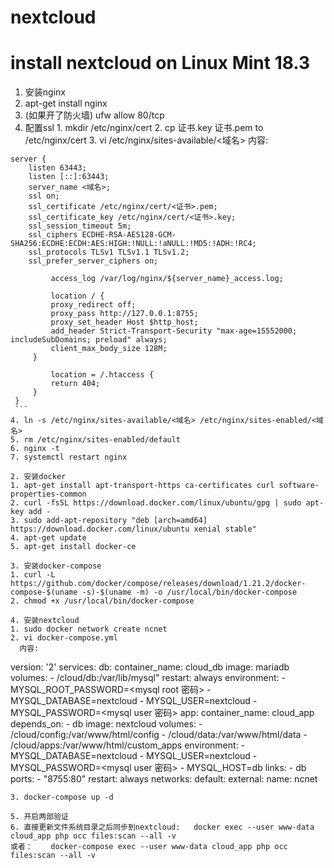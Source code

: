 
# nextcloud

# install nextcloud on Linux Mint 18.3

1. 安装nginx
  1. apt-get install nginx
  2. (如果开了防火墙) ufw allow 80/tcp
  3. 配置ssl
    1. mkdir /etc/nginx/cert
    2. cp 证书.key 证书.pem to /etc/nginx/cert
    3. vi /etc/nginx/sites-available/<域名>
       内容:
   ```
   server {
       listen 63443;
       listen [::]:63443;
       server_name <域名>;
       ssl on;
       ssl_certificate /etc/nginx/cert/<证书>.pem;
       ssl_certificate_key /etc/nginx/cert/<证书>.key;
       ssl_session_timeout 5m;
       ssl_ciphers ECDHE-RSA-AES128-GCM-SHA256:ECDHE:ECDH:AES:HIGH:!NULL:!aNULL:!MD5:!ADH:!RC4;
       ssl_protocols TLSv1 TLSv1.1 TLSv1.2;
       ssl_prefer_server_ciphers on;

            access_log /var/log/nginx/${server_name}_access.log;

            location / {
            proxy_redirect off;
            proxy_pass http://127.0.0.1:8755;
            proxy_set_header Host $http_host;
            add_header Strict-Transport-Security "max-age=15552000; includeSubDomains; preload" always;
            client_max_body_size 128M;
        }

            location = /.htaccess {
            return 404;
        }
    }
    ```
  4. ln -s /etc/nginx/sites-available/<域名> /etc/nginx/sites-enabled/<域名>
  5. rm /etc/nginx/sites-enabled/default
  6. nginx -t
  7. systemctl restart nginx

2. 安装docker
  1. apt-get install apt-transport-https ca-certificates curl software-properties-common
  2. curl -fsSL https://download.docker.com/linux/ubuntu/gpg | sudo apt-key add -
  3. sudo add-apt-repository "deb [arch=amd64] https://download.docker.com/linux/ubuntu xenial stable"
  4. apt-get update
  5. apt-get install docker-ce

3. 安装docker-compose
  1. curl -L https://github.com/docker/compose/releases/download/1.21.2/docker-compose-$(uname -s)-$(uname -m) -o /usr/local/bin/docker-compose
  2. chmod +x /usr/local/bin/docker-compose
  
4. 安装nextcloud
  1. sudo docker network create ncnet
  2. vi docker-compose.yml
     内容:
  ```
  version: '2'
  services:
    db:
      container_name: cloud_db
      image: mariadb
      volumes:
        - /cloud/db:/var/lib/mysql"
      restart: always
      environment:
        - MYSQL_ROOT_PASSWORD=<mysql root 密码>
        - MYSQL_DATABASE=nextcloud
        - MYSQL_USER=nextcloud
        - MYSQL_PASSWORD=<mysql user 密码>
    app:
      container_name: cloud_app
      depends_on:
        - db
      image: nextcloud
      volumes:
        - /cloud/config:/var/www/html/config
        - /cloud/data:/var/www/html/data
        - /cloud/apps:/var/www/html/custom_apps
      environment:
        - MYSQL_DATABASE=nextcloud
        - MYSQL_USER=nextcloud
        - MYSQL_PASSWORD=<mysql user 密码>
        - MYSQL_HOST=db
      links:
        - db
      ports:
        - "8755:80"
      restart: always
  networks:
    default:
      external:
        name: ncnet
  ``` 
  3. docker-compose up -d

5. 开启两部验证
6. 直接更新文件系统目录之后同步到nextcloud:   docker exec --user www-data cloud_app php occ files:scan --all -v
或者：    docker-compose exec --user www-data cloud_app php occ files:scan --all -v
